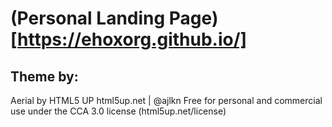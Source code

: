 # (Personal Landing Page)[https://ehoxorg.github.io/]

## Theme by:
Aerial by HTML5 UP
html5up.net | @ajlkn
Free for personal and commercial use under the CCA 3.0 license (html5up.net/license)
